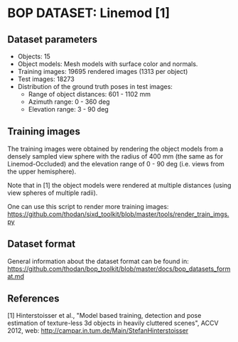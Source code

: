 # BOP DATASET: Linemod [1]


## Dataset parameters

* Objects: 15
* Object models: Mesh models with surface color and normals.
* Training images: 19695 rendered images (1313 per object)
* Test images: 18273
* Distribution of the ground truth poses in test images:
    * Range of object distances: 601 - 1102 mm
    * Azimuth range: 0 - 360 deg
    * Elevation range: 3 - 90 deg


## Training images

The training images were obtained by rendering the object models from a densely
sampled view sphere with the radius of 400 mm (the same as for Linemod-Occluded)
and the elevation range of 0 - 90 deg (i.e. views from the upper hemisphere).

Note that in [1] the object models were rendered at multiple distances (using
view spheres of multiple radii).

One can use this script to render more training images:
https://github.com/thodan/sixd_toolkit/blob/master/tools/render_train_imgs.py


## Dataset format

General information about the dataset format can be found in:
https://github.com/thodan/bop_toolkit/blob/master/docs/bop_datasets_format.md


## References

[1] Hinterstoisser et al., "Model based training, detection and pose estimation
    of texture-less 3d objects in heavily cluttered scenes", ACCV 2012,
    web: http://campar.in.tum.de/Main/StefanHinterstoisser
